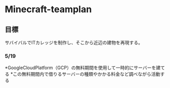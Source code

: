 # Minecraft-teamplan

## 目標

サバイバルでITカレッジを制作し、そこから近辺の建物を再現する。  


### 5/19

*GoogleCloudPlatform（GCP）の無料期間を使用して一時的にサーバーを建てる
*この無料期間内で借りるサーバーの種類やかかる料金など調べながら活動する
